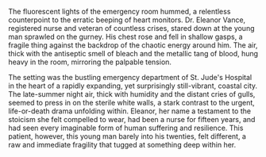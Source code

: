 The fluorescent lights of the emergency room hummed, a relentless counterpoint to the erratic beeping of heart monitors.  Dr. Eleanor Vance, registered nurse and veteran of countless crises, stared down at the young man sprawled on the gurney.  His chest rose and fell in shallow gasps, a fragile thing against the backdrop of the chaotic energy around him.  The air, thick with the antiseptic smell of bleach and the metallic tang of blood, hung heavy in the room, mirroring the palpable tension.

The setting was the bustling emergency department of St. Jude's Hospital in the heart of a rapidly expanding, yet surprisingly still-vibrant, coastal city.  The late-summer night air, thick with humidity and the distant cries of gulls, seemed to press in on the sterile white walls, a stark contrast to the urgent, life-or-death drama unfolding within.  Eleanor, her name a testament to the stoicism she felt compelled to wear, had been a nurse for fifteen years, and had seen every imaginable form of human suffering and resilience. This patient, however, this young man barely into his twenties, felt different, a raw and immediate fragility that tugged at something deep within her.
